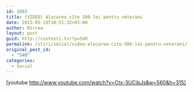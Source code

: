 ```yaml
---
id: 1863
title: (VIDEO) Alocarea cîte 500 lei pentru veterani
date: 2013-05-19T10:51:32+03:00
author: Mircea
layout: post
guid: http://costesti.tv/?p=540
permalink: /stiri/social/video-alocarea-cite-500-lei-pentru-veterani/
original_post_id:
  - "540"
categories:
  - Social
---
```

[youtube http://www.youtube.com/watch?v=Ctx-3UCibJs&w=560&h=315]